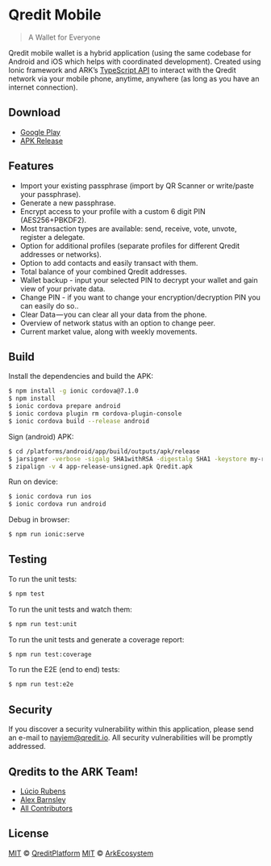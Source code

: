 # Qredit Mobile


> A Wallet for Everyone

Qredit mobile wallet is a hybrid application (using the same codebase for Android and iOS which helps with coordinated development). Created using Ionic framework and ARK’s [TypeScript API](https://github.com/ArkEcosystem/ark-ts) to interact with the Qredit network via your mobile phone, anytime, anywhere (as long as you have an internet connection).

## Download

- [Google Play](https://play.google.com/store/apps/details?id=io.qredit.wallet.mobile)
- [APK Release](https://github.com/HodlerCompany/mobile-wallet/releases)


## Features

- Import your existing passphrase (import by QR Scanner or write/paste your passphrase).
- Generate a new passphrase.
- Encrypt access to your profile with a custom 6 digit PIN (AES256+PBKDF2).
- Most transaction types are available: send, receive, vote, unvote, register a delegate.
- Option for additional profiles (separate profiles for different Qredit addresses or networks).
- Option to add contacts and easily transact with them.
- Total balance of your combined Qredit addresses.
- Wallet backup - input your selected PIN to decrypt your wallet and gain view of your private data.
- Change PIN - if you want to change your encryption/decryption PIN you can easily do so..
- Clear Data — you can clear all your data from the phone.
- Overview of network status with an option to change peer.
- Current market value, along with weekly movements.

## Build

Install the dependencies and build the APK:

```bash
$ npm install -g ionic cordova@7.1.0
$ npm install
$ ionic cordova prepare android
$ ionic cordova plugin rm cordova-plugin-console
$ ionic cordova build --release android
```

Sign (android) APK:

```bash
$ cd /platforms/android/app/build/outputs/apk/release
$ jarsigner -verbose -sigalg SHA1withRSA -digestalg SHA1 -keystore my-release-key.keystore app-release-unsigned.apk alias_name
$ zipalign -v 4 app-release-unsigned.apk Qredit.apk
```

Run on device:

```bash
$ ionic cordova run ios
$ ionic cordova run android
```

Debug in browser:

```bash
$ npm run ionic:serve
```

## Testing

To run the unit tests:
```bash
$ npm test
```

To run the unit tests and watch them:
```bash
$ npm run test:unit
```

To run the unit tests and generate a coverage report:
```bash
$ npm run test:coverage
```

To run the E2E (end to end) tests:
```bash
$ npm run test:e2e
```

## Security

If you discover a security vulnerability within this application, please send an e-mail to nayiem@qredit.io. All security vulnerabilities will be promptly addressed.

## Qredits to the ARK Team!

- [Lúcio Rubens](https://github.com/luciorubeens)
- [Alex Barnsley](https://github.com/alexbarnsley)
- [All Contributors](../../contributors)

## License

[MIT](LICENSE) © [QreditPlatform](https://qredit.io)
[MIT](LICENSE) © [ArkEcosystem](https://ark.io)
